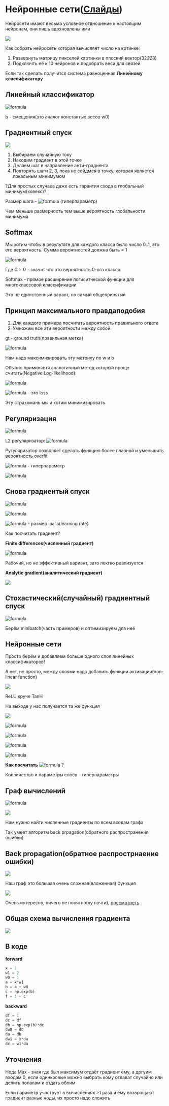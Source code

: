 # Нейронные сети([Слайды](https://www.dropbox.com/s/ywn9xoxeyy7250b/Lecture%203%20-%20Neural%20Networks%20-%20annotated.pdf?dl=0))

Нейросети имают весьма условное отдношение к настоящим нейронам, они лишь вдохновлены ими

![](images/2020-09-26-11-06-59.png)

Как собрать нейросеть которая вычисляет число на кртинке:
1. Развернуть матрицу пикселей картинки в плоский вектор(32*32*3)
2. Подключть её к 10 нейронов и подобрать веса для связей

Если так сделать получится система равноценная **Линейному классификатору**

## Линейный классификатор
![formula](https://render.githubusercontent.com/render/math?math=y=x*w%2Bb)

b - смещения(это аналог константых весов w0)

## Градиентный спуск

![](images/2020-09-26-11-26-29.png)

1. Выбираем случайную току
2. Находим градиент в этой точке
3. Делаем шаг в направление анти-градиента
4. Повторять шаги 2, 3, пока не сойдмся в точку, которая является локальным минимумом

?Для простых случаев даже есть гарантия схода в глобальный минимум(ковекс)?

Размер шага - ![formula](https://render.githubusercontent.com/render/math?math=\lambda) (гиперпараметр)

Чем меньше размерность тем выше вероятность глобальности минимума

## Softmax

Мы хотим чтобы в результате для каждого класса было число 0..1, это его вероятность. Сумма вероятностей должна быть = 1

![formula](https://render.githubusercontent.com/render/math?math=p(C=0|x)=\frac{e^{y_0}}{e^{y_0}%2Be^{y_1}%2B...%2Be^{y_n}}=\frac{e^{y_0}}{\sum_{i}^{n}{e^{y_i}}})

Где C = 0 - значит что это вероятность 0-ого класса

Softmax - прямое расширение логиситческой функции для многоклассовой классификации

Это не единственный варант, но самый общепринятый

## Принцип максимального правдаподобия
1. Для каждого примера посчитать вероятность правильного ответа
2. Умножим все эти вероятности между собой

gt - ground truth(правильная метка)

![formula](https://render.githubusercontent.com/render/math?math=p(data)=\prod_{s}{p(c=gt_s|x_s)})

Нам надо максимизировать эту метрику по w и b

Обычно приминяетя аналогичный метод который проще считать(Negative Log-likelihood):

![formula](https://render.githubusercontent.com/render/math?math=-ln{p}(data)=-\sum{ln{p}(c=gt_s|x_s)})

![formula](https://render.githubusercontent.com/render/math?math=-\sum_{s}{ln{\frac{e^{(wx_s+)gt_s}}{\sum_{i}{e^{(wx_s+b)_i}}}}}=L) - это loss

Эту страхомань мы и хотим минимизировать

## Регуляризация

![formula](https://render.githubusercontent.com/render/math?math=L=-\sum_{s}{ln{\frac{e^{(wx_s+)gt_s}}{\sum_{i}{e^{(wx_s+b)_i}}}}}%2B\lambda+R(w,b))

L2 регуляризатор:
![formula](https://render.githubusercontent.com/render/math?math=R(w,b)=||w||^2_2%2B||b||^2_2)

Ругуляризатор позволяет сделать функцию более плавной и уменьшить вероятность overfit

![formula](https://render.githubusercontent.com/render/math?math=\lambda) - гиперпараметр

![formula](https://render.githubusercontent.com/render/math?math=||w||_2^2=\sqrt{w_00^2%2Bw_01^2+...}^2)

## Снова градиентый спуск
![formula](https://render.githubusercontent.com/render/math?math=\vec{w}=\vec{w}-\nu\vec{\nabla_w}L)

![formula](https://render.githubusercontent.com/render/math?math=\vec{b}=\vec{b}-\nu\vec{\nabla_b}L)

![formula](https://render.githubusercontent.com/render/math?math=\nu) - размер шага(learning rate)

Как посчитать градиент?

**Finite differences(численный градиент)**

![formula](https://render.githubusercontent.com/render/math?math=L`(x)=\frac{L(x%2B\epsilon)-L(x-\epsilon)}{2\epsilon})

Рабочий, но не эффективный вариант, зато лекгко реализуется

**Analytic gradient(аналитический градиент)**

![](images/2020-09-26-12-06-37.png)

## Стохастический(случайный) градиентный спуск

![formula](https://render.githubusercontent.com/render/math?math=L=-\sum_{j}{ln{p}(c=y_j|x_j)})

Берём minibatch(часть примеров) и оптимизируем для неё

## Нейронные сети

Просто берём и добавляем больше одного слоя линейных классификаторов!

А нет, не просто, между слоями надо добавить функции активации(non-linear function)

![](images/2020-09-26-12-35-59.png)

ReLU круче TanH

На выходе у нас получается та же функция

![](images/2020-09-26-12-37-52.png)

![formula](https://render.githubusercontent.com/render/math?math=L=-\sum_{j}{ln{p}(c=y_j|x_j)%2B\lambda%20R(w)})

![formula](https://render.githubusercontent.com/render/math?math=\vec{w^1}=\vec{w^1}-\nu\vec{\nabla_{w^1}}L)

![formula](https://render.githubusercontent.com/render/math?math=\vec{w^2}=\vec{w^2}-\nu\vec{\nabla_{w^2}}L)

![formula](https://render.githubusercontent.com/render/math?math=\vec{w^3}=\vec{w^3}-\nu\vec{\nabla_{w^3}}L)

**Как посчитать** ![formula](https://render.githubusercontent.com/render/math?math=\vec\nabla_wL) ?

Колличество и параметры слоёв - гиперпараметры

## Граф вычислений

![formula](https://render.githubusercontent.com/render/math?math=L=-\sum_{j}{ln{p}(c=y_j|x_j)%2B\lambda%20R(w)})

![](images/2020-09-26-12-43-47.png)

Нам нужно найти численные градиенты по всем входам графа

Так умеет алгоритм back prpagation(обратного распространения ошибки)

## Back propagation(обратное распрострнаение ошибки)

![](images/2020-09-26-12-46-46.png)

Наш граф это большая очень сложная(вложенная) функция

![](images/2020-09-26-12-54-19.png)

Очень интересно, ничего не понятно(ну почти), [пресмотреть](https://youtu.be/kWTC1NvL894?t=4331)

## Общая схема вычисления градиента

![](images/2020-09-26-12-59-05.png)

## В коде

**forward**
``` python
x = 1
w1 = 2
w0 = 1
a = x*w1
b = a + w0
c = np.exp(b)
f = 1 + c
```

**backward**
``` python
df = 1
dc = df
db = np.exp(b)*dc
dw0 = db
da = db
dw1 = x*da
dx = w1*da
```

## Уточнения

Нода Max - зная где был максимум отдаёт градиент ему, а дргуим входам 0, если одинкаовые можно выбрать кому отдават случайно или делить попалам и отдать обоим

Если параметр участвует в вычислениях >1 раза и ему возвращают градиент разные ноды, их просто надо сложить

